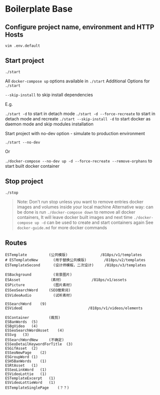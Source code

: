 # Boilerplate Base

## Configure project name, environment and HTTP Hosts

```
vim .env.default
```

## Start project

```
./start
```

All `docker-compose up` options available in `./start`
Additional Options for `./start`

`--skip-install` to skip install dependencies

E.g.

`./start -d` to start in detach mode
`./start -d --force-recreate` to start in detach mode and recreate
`./start --skip-install -d` to start docker as daemon mode and skip modules installation

Start project with no-dev option - simulate to production environment

`./start --no-dev`

Or

`./docker-compose --no-dev up -d --force-recreate --remove-orphans` to start built docker container

## Stop project

```
./stop
```

> Note: Don't run stop unless you want to remove entries docker images and volumes inside your local machine
> Alternative way: can be done is run `./docker-compose down` to remove all docker containers, It will leave docker built images and next time `./docker-compose up -d` can be used to create and start containers again
> See `docker-guide.md` for more docker commands

## Routes

```
ESTemplate	        (公共模版)               /818ps/v1/templates
# ESTemplateNew	      (用于替换公共模版)        /818ps/v2/templates
ESTemplateSecond	  (设计师模板，二次设计)     /818ps/v3/templates

ESBackground	      (背景图片)
ESAsset             （素材）             /818ps/v1/assets
ESPicture	          (图片素材)
ESSeoSearchWord	    (SEO搜索词)
ESVideoAudio	      (试听素材)

ESSearchWord	(9)
ESVideoE                              /818ps/v1/videos/elements

ESContainer	        (裁剪)
ESBanWords	(5)
ESBgVideo	(4)
ESSeoSearchWordAsset	(4)
ESSvg	(3)
ESSearchWordNew	    (不确定)
ESSeoDetailKeywordForTitle	(3)
ESGifAsset	(2)
ESSeoNewPage	(2)
ESGroupWord	(1)
ESH5BanWords	(1)
ESRtAsset	(1)
ESSeoLinkWord	(1)
ESVideoLottie	(1)
ESTemplateExcerpt	(1)
ESVideoLottieWord	(1)
ESTemplateSinglePage	(？？)
```
